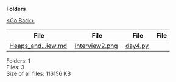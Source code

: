 **Folders**

[&lt;Go Back&gt;](../right.html)

<table><thead><tr class="header"><th><strong>File</strong></th><th><strong>File</strong></th><th><strong>File</strong></th><th><strong>File</strong></th></tr></thead><tbody><tr class="odd"><td><a href="Heaps_and_Interview.md">Heaps_and...iew.md</a> </td><td><a href="Interview2.png">Interview2.png</a> </td><td><a href="day4.py">day4.py</a> </td><td></td></tr></tbody></table>

Folders: 1  
Files: 3  
Size of all files: 116156 KB
